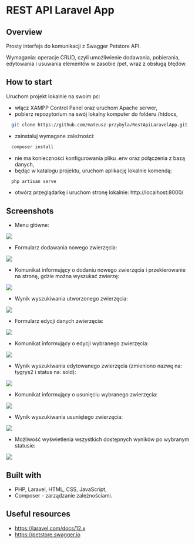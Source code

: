 # REST API Laravel App

## Overview

Prosty interfejs do komunikacji z Swagger Petstore API.

Wymagania: operacje CRUD, czyli umożliwienie dodawania, pobierania, edytowania i usuwania elementów w zasobie /pet, wraz z obsługą błędów.

## How to start

Uruchom projekt lokalnie na swoim pc:

-   włącz XAMPP Control Panel oraz uruchom Apache serwer,
-   pobierz repozytorium na swój lokalny komputer do folderu /htdocs,

```bash
  git clone https://github.com/mateusz-przybyla/RestApiLaravelApp.git
```

-   zainstaluj wymagane zależności:

```bash
  composer install
```

-   nie ma konieczności konfigurowania pliku .env oraz połączenia z bazą danych,
-   będąc w katalogu projektu, uruchom aplikację lokalnie komendą:

```bash
  php artisan serve
```

-   otwórz przeglądarkę i uruchom stronę lokalnie: http://localhost:8000/

## Screenshots

-   Menu główne:

![](./readme/main-menu.jpg)

-   Formularz dodawania nowego zwierzęcia:

![](./readme/create-form.jpg)

-   Komunikat informujący o dodaniu nowego zwierzęcia i przekierowanie na stronę, gdzie można wyszukać zwierzę:

![](./readme/create-message.jpg)

-   Wynik wyszukiwania utworzonego zwierzęcia:

![](./readme/search-result.jpg)

-   Formularz edycji danych zwierzęcia:

![](./readme/edit-form.jpg)

-   Komunikat informujący o edycji wybranego zwierzęcia:

![](./readme/edit-message.jpg)

-   Wynik wyszukiwania edytowanego zwierzęcia (zmieniono nazwę na: tygrys2 i status na: sold):

![](./readme/edited-result.jpg)

-   Komunikat informujący o usunięciu wybranego zwierzęcia:

![](./readme/delete-message.jpg)

-   Wynik wyszukiwania usuniętego zwierzęcia:

![](./readme/deleted-result.jpg)

-   Możliwość wyświetlenia wszystkich dostępnych wyników po wybranym statusie:

![](./readme/search-by-status.jpg)

## Built with

-   PHP, Laravel, HTML, CSS, JavaScript,
-   Composer - zarządzanie zależnościami.

## Useful resources

-   https://laravel.com/docs/12.x
-   https://petstore.swagger.io
